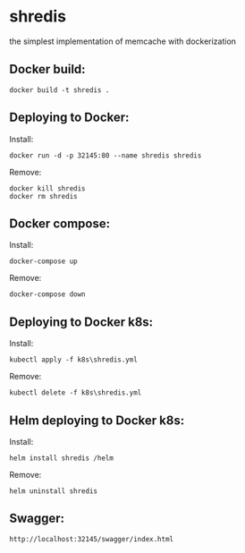 # shredis
the simplest implementation of memcache with dockerization

## Docker build: 
```
docker build -t shredis .
```
## Deploying to Docker:
Install: 
```
docker run -d -p 32145:80 --name shredis shredis
```
Remove:
```
docker kill shredis
docker rm shredis
```
## Docker compose:
Install:
```
docker-compose up
```
Remove:
```
docker-compose down
```
## Deploying to Docker k8s:
Install:
```
kubectl apply -f k8s\shredis.yml
```
Remove:
```
kubectl delete -f k8s\shredis.yml
```
## Helm deploying to Docker k8s:
Install:
```
helm install shredis /helm
```
Remove:
```
helm uninstall shredis
```
## Swagger: 
```
http://localhost:32145/swagger/index.html
```
